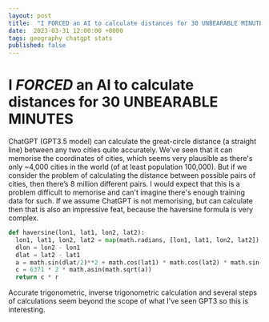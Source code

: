 ```yaml
---
layout: post
title:  "I FORCED an AI to calculate distances for 30 UNBEARABLE MINUTES"
date:  2023-03-31 12:00:00 +0000
tags: geography chatgpt stats 
published: false
---
```


# I *FORCED* an AI to calculate distances for 30 UNBEARABLE MINUTES

ChatGPT (GPT3.5 model) can calculate the great-circle distance (a straight line) between any two cities quite accurately. We've seen that it can memorise the coordinates of cities, which seems very plausible as there's only ~4,000 cities in the world (of at least population 100,000). But if we consider the problem of  calculating the distance between possible pairs of cities, then there’s 8 million different pairs. I would expect that this is a problem difficult to memorise and can't imagine there's enough training data for such. If we assume ChatGPT is not memorising, but can calculate then that is also an impressive feat, because the haversine formula is very complex.

```python
def haversine(lon1, lat1, lon2, lat2):
  lon1, lat1, lon2, lat2 = map(math.radians, [lon1, lat1, lon2, lat2])
  dlon = lon2 - lon1 
  dlat = lat2 - lat1 
  a = math.sin(dlat/2)**2 + math.cos(lat1) * math.cos(lat2) * math.sin(dlon/2)**2 
  c = 6371 * 2 * math.asin(math.sqrt(a)) 
  return c * r
```

Accurate trigonometric, inverse trigonometric calculation and several steps of calculations seem beyond the scope of what I've seen GPT3 so this is interesting.
